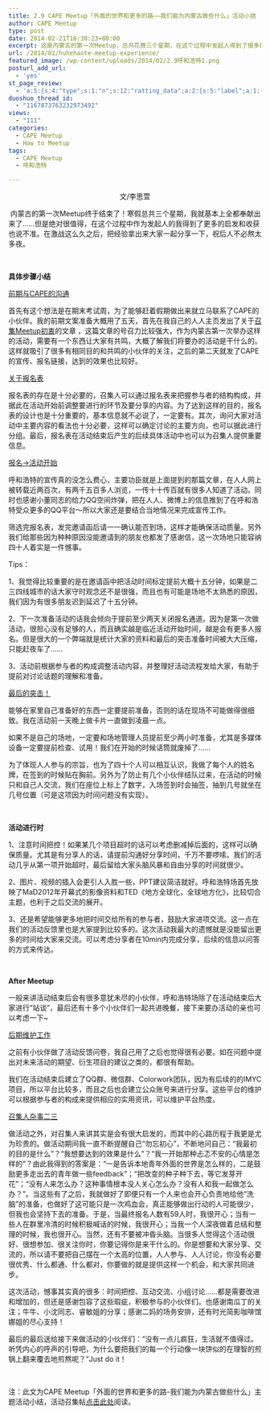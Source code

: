 ```yaml
---
title: 2.9 CAPE Meetup「外面的世界和更多的路——我们能为内蒙古做些什么」活动小结
author: CAPE Meetup
type: post
date: 2014-02-21T16:30:23+00:00
excerpt: 这是内蒙古的第一次Meetup，总共花费三个星期，在这个过程中发起人得到了很多的启发和收获，在激战这么久之后，把经验拿出来大家一起分享一下，祝后人不必熬太多夜。
url: /2014/02/huhehaote-meetup-experience/
featured_image: /wp-content/uploads/2014/02/2.9呼和浩特1.png
posturl_add_url:
  - 'yes'
st_page_review:
  - 'a:5:{s:4:"type";s:1:"n";s:12:"ratting_data";a:2:{s:5:"label";a:1:{i:0;s:0:"";}s:5:"score";a:1:{i:0;s:1:"0";}}s:7:"postion";s:2:"tl";s:5:"title";s:0:"";s:11:"score_label";s:0:"";}'
duoshuo_thread_id:
  - "1167873763232973492"
views:
  - "111"
categories:
  - CAPE Meetup
  - How to Meetup
tags:
  - CAPE Meetup
  - 呼和浩特

---
```

<p style="text-align: center;">
  文/李思萱
</p>

 内蒙古的第一次Meetup终于结束了！寒假总共三个星期，我就基本上全都奉献出来了……但是绝对很值得，在这个过程中作为发起人的我得到了更多的启发和收获也说不准。在激战这么久之后，把经验拿出来大家一起分享一下，祝后人不必熬太多夜。

&nbsp;

**具体步骤小结**

<span style="text-decoration: underline;">前期与CAPE的沟通</span>

首先有这个想法是在期末考试周，为了能够赶着假期做出来就立马联系了CAPE的小伙伴。我的前期文案准备大概用了五天，首先在我自己的人人主页发出了关于<a href="http://note.youdao.com/share/?id=ab7582f647ce132e02ec200aa96b00a9&type=note" target="_blank">召集Meetup初衷</a>的文章 ，这篇文章的号召力比较强大，作为内蒙古第一次举办这样的活动，需要有一个东西让大家有共鸣，大概了解我们将要办的活动是干什么的。这样就吸引了很多有相同目的和共鸣的小伙伴的关注，之后的第二天就发了CAPE的宣传、报名链接，达到的效果也比较好。

<span style="text-decoration: underline;">关于报名表</span>

报名表的存在是十分必要的，召集人可以通过报名表来把握参与者的结构构成，并据此在活动开始前调整要进行的环节及要分享的内容。为了达到这样的目的，报名表的设计也是十分重要的，基本信息就不必说了，一定要有。其次，询问大家对活动中主要内容的看法也十分必要，这样可以确定讨论的主要方向，也可以据此进行分组。最后，报名表在活动结束后产生的后续具体活动中也可以为召集人提供重要信息。

<span style="text-decoration: underline;">报名→活动开始</span>

呼和浩特的宣传真的没怎么费心，主要功臣就是上面提到的那篇文章，在人人网上被转载近两百次，有两千五百多人浏览，一传十十传百就有很多人知道了活动。同时也感谢小董同志的给力QQ空间炸弹，把在人人、微博上的信息推到了在呼和浩特受众更多的QQ平台～所以大家还是要结合当地情况来完成宣传工作。

筛选完报名表，发完邀请函后请一一确认能否到场，这样才能确保活动质量。另外我们给那些因为种种原因没能邀请到的朋友也都发了感谢信，这一次场地只能容纳四十人着实是一件憾事。

Tips：

1、我觉得比较重要的是在邀请函中把活动时间标定提前大概十五分钟，如果是二三四线城市的话大家守时观念还不是很强，而且也有可能是场地不太熟悉的原因，我们因为有很多朋友迟到延迟了十五分钟。

2、下一次准备活动的话我会倾向于提前至少两天关闭报名通道。因为是第一次做活动，很担心没有足够的人，而且确实越是临近活动开始时间，越是会有更多人报名。但是很大的一个弊端就是统计大家的资料和最后的突击准备时间被大大压缩，只能赶夜车了……

3、活动前根据参与者的构成调整活动内容，并整理好活动流程发给大家，有助于提前对讨论话题的理解和准备。

<span style="text-decoration: underline;">最后的突击！</span>

能够在家里自己准备好的东西一定要提前准备，否则的话在现场不可能做得很细致。我在活动前一天晚上做卡片一直做到凌晨一点。

如果不是自己的场地，一定要和场地管理人员提前至少两小时准备，尤其是多媒体设备一定要提前检查、试用！我们在开始的时候话筒就废掉了……

为了体现人人参与的宗旨，也为了四十个人可以相互认识，我做了每个人的姓名牌，在签到的时候贴在胸前。另外为了防止有几个小伙伴结队过来，在活动的时候只和自己人交流，我们在座位上标上了数字，入场签到时会抽签，抽到几号就坐在几号位置（可是这项因为时间问题没有实现）。

&nbsp;

**活动进行时**

1、注意时间把控！如果某几个项目超时的话可以考虑删减掉后面的，这样可以确保质量。尤其是有分享人的话，请提前沟通好分享时间，千万不要啰嗦。我们的活动几乎从第一项开始超时，最后留给大家头脑风暴和自由分享的时间就很少。

2、图片、视频的插入会更引人入胜一些，PPT建议简洁就好。呼和浩特场首先放映了MaD2012年开幕式的影像资料和TED《地方全球化，全球地方化》，比较切合主题，也利于之后交流的展开。

3、还是希望能够更多地把时间交给所有的参与者，鼓励大家进项交流。这一点在我们的活动反馈里也是大家提到比较多的。这次活动我最大的遗憾就是没能留出更多的时间给大家来交流。可以考虑分享者在10min内完成分享，后续的信息以问答的方式来传达。

&nbsp;

**After Meetup**

一般来讲活动结束后会有很多意犹未尽的小伙伴，呼和浩特场除了在活动结束后大家进行“站谈”，最后还有十多个小伙伴们一起共进晚餐，接下来要办活动的亲也可以考虑一下~

<span style="text-decoration: underline;">后期维护工作</span>

之前有小伙伴做了活动反馈问卷，我自己用了之后也觉得很有必要。如在问题中提出对未来活动的期望、衍生项目的建议之类的，都很有帮助。

我们在活动结束后建立了QQ群、微信群、Colorwork团队，因为有后续的的IMYC项目，所以平台比较多，而且之后也会建立公众账号来进行分享。这些平台的维护可以根据参与者的构成来提供相应的实用资讯，可以维护平台热度。

<span style="text-decoration: underline;">召集人杂事二三</span>

做活动之外，对召集人来讲其实是会有很大启发的，而其中的心路历程于我更是尤为珍贵的。做活动期间我一直不断提醒自己“勿忘初心”，不断地问自己：“我最初的目的是什么”？“我想要达到的效果是什么”？“我一开始那种忐忑不安的心情是怎样的”？由此我得到的答案是：“一是告诉本地青年外面的世界是怎么样的，二是鼓励更多走出去的青年做一些feedback”；“把改变的种子种下去，等它发芽开花”；“没有人来怎么办？这种事情根本没人关心怎么办？没有人和我一起做怎么办？”。当这些有了之后，我就做好了即便只有一个人来也会开心负责地给他“洗脑”的准备，也做好了这可能只是一次鸡血会，真正能够做出行动的人可能很少，但我也会坚持下去的准备。于是，当最终报名人数有59人时，我很开心；当有一些人在群里冷清的时候积极喊话的时候，我很开心；当我一个人深夜做着总结和整理的时候，我也很开心。当然，还有不要被冲昏头脑。当很多人觉得这个活动很好、很想参加、很关注你时，你要记得你是来干什么的。你是想要和大家分享、交流的，所以请不要把自己摆在一个太高的位置，人人参与、人人讨论，你没有必要很优秀、什么都通、什么都对，你要做的就是提供这样一个机会，和大家共同进步。

这次活动，憾事其实真的很多：时间把控、互动交流、小组讨论……都是需要改进和增加的，但还是感谢包容了这些瑕疵，积极参与的小伙伴们。也感谢南瓜丁的关注；牛牛、小沈同志、睿敏姐的分享；感谢二妈的场务安排，还有时光简影咖啡馆娜姐的尽心支持！

最后的最后送给接下来做活动的小伙伴们：“没有一点儿疯狂，生活就不值得过。听凭内心的呼声的引导吧，为什么要把我们的每一个行动像一块饼似的在理智的煎锅上翻来覆去地煎熬呢？”Just do it！

&nbsp;

注：此文为CAPE Meetup「外面的世界和更多的路-我们能为内蒙古做些什么」主题活动小结，活动召集帖<a href="http://hicape.com/ai1ec_event/capemeetup-hhht/?instance_id=" target="_blank">点击此处</a>阅读。